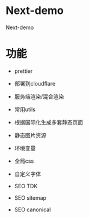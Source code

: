 # Next-demo

Next-demo

# 功能

- prettier
- 部署到cloudflare
- 服务端渲染/混合渲染
- 常用utils
- 根据国际化生成多套静态页面
- 静态图片资源

- 环境变量
- 全局css
- 自定义字体
- SEO TDK
- SEO sitemap
- SEO canonical
